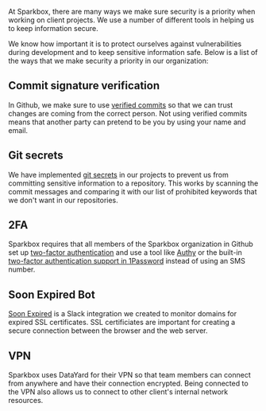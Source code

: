 At Sparkbox, there are many ways we make sure security is a priority when working on client projects. We use a number of different tools in helping us to keep information secure.

We know how important it is to protect ourselves against vulnerabilities during development and to keep sensitive information safe. Below is a list of the ways that we make security a priority in our organization:

## Commit signature verification

In Github, we make sure to use [verified commits](https://github.com/sparkbox/standard/blob/master/security/verified-commits.md) so that we can trust changes are coming from the correct person. Not using verified commits means that another party can pretend to be you by using your name and email.

## Git secrets

We have implemented [git secrets](https://github.com/sparkbox/secrets) in our projects to prevent us from committing sensitive information to a repository. This works by scanning the commit messages and comparing it with our list of prohibited keywords that we don't want in our repositories.

## 2FA

Sparkbox requires that all members of the Sparkbox organization in Github set up [two-factor authentication](https://github.com/sparkbox/standard/blob/master/security/two-factor-authentication.md) and use a tool like [Authy](https://authy.com/) or the built-in [two-factor authentication support in 1Password](https://support.1password.com/one-time-passwords/) instead of using an SMS number.

## Soon Expired Bot

[Soon Expired](https://github.com/sparkbox/soonexpired) is a Slack integration we created to monitor domains for expired SSL certificates. SSL certificiates are important for creating a secure connection between the browser and the web server.

## VPN

Sparkbox uses DataYard for their VPN so that team members can connect from anywhere and have their connection encrypted. Being connected to the VPN also allows us to connect to other client's internal network resources.
